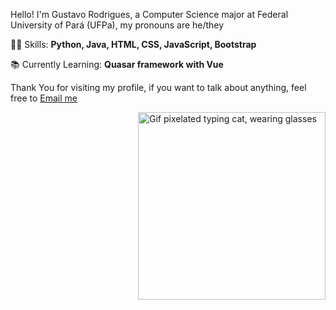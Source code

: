 Hello! I'm Gustavo Rodrigues, a Computer Science major at Federal University of Pará (UFPa), my pronouns are he/they

 👩‍💻 Skills: <strong>Python, Java, HTML, CSS, JavaScript, Bootstrap</strong>

📚 Currently Learning: <strong>Quasar framework with Vue</strong>

Thank You for visiting my profile, if you want to talk about anything, feel free to <a href="mailto:guscorod@gmail.com">Email me</a>

<img src="https://acegif.com/wp-content/uploads/cat-typing-1.gif" border="" alt="Gif pixelated typing cat, wearing glasses" width="300" height="300" align="right">
